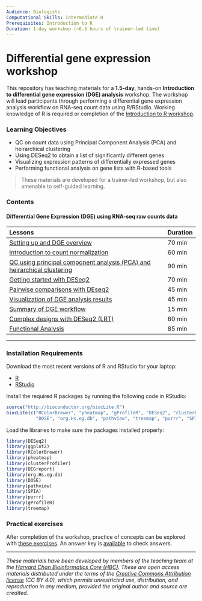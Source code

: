 ```yaml
---
Audience: Biologists
Computational Skills: Intermediate R
Prerequisites: Introduction to R
Duration: 1-day workshop (~6.5 hours of trainer-led time)
---
```



# Differential gene expression workshop

This repository has teaching materials for a **1.5-day**, hands-on **Introduction to differential gene expression (DGE) analysis** workshop. The workshop will lead participants through performing a differential gene expression analysis workflow on RNA-seq count data using R/RStudio. Working knowledge of R is required or completion of the [Introduction to R workshop](https://github.com/hbctraining/Intro-to-R).

### Learning Objectives

- QC on count data using Principal Component Analysis (PCA) and heirarchical clustering
- Using DESeq2 to obtain a list of significantly different genes
- Visualizing expression patterns of differentially expressed genes
- Performing functional analysis on gene lists with R-based tools

> These materials are developed for a trainer-led workshop, but also amenable to self-guided learning.

### Contents

#### Differential Gene Expression (DGE) using RNA-seq raw counts data

| Lessons            | Duration |
|:------------------------|:----------|
|[Setting up and DGE overview](lessons/01_DGE_setup_and_overview.md) | 70 min |
|[Introduction to count normalization](lessons/02_DGE_count_normalization.md) | 60 min |
|[QC using principal component analysis (PCA) and heirarchical clustering](lessons/03_DGE_QC_analysis.md) | 90 min |
|[Getting started with DESeq2](lessons/04_DGE_DESeq2_analysis.md) | 70 min |
|[Pairwise comparisons with DEseq2](lessons/05_DGE_DESeq2_analysis2.md) | 45 min |
|[Visualization of DGE analysis results](lessons/06_DGE_visualizing_results.md) | 45 min |
|[Summary of DGE workflow](lessons/07_DGE_summarizing_workflow.md) | 15 min |
|[Complex designs with DESeq2 (LRT)](lessons/08_DGE_LRT.md) | 60 min |
|[Functional Analysis](lessons/09_functional_analysis.md) | 85 min |

***

### Installation Requirements

Download the most recent versions of R and RStudio for your laptop:

 - [R](http://lib.stat.cmu.edu/R/CRAN/) 
 - [RStudio](https://www.rstudio.com/products/rstudio/download/#download)
 
Install the required R packages by running the following code in RStudio:

```r
source("http://bioconductor.org/biocLite.R") 
biocLite(c("RColorBrewer", "pheatmap", "gProfileR", "DESeq2", "clusterProfiler", 
           "DOSE", "org.Hs.eg.db", "pathview", "treemap", "purrr", "SPIA", "DEGreport"))
```

Load the libraries to make sure the packages installed properly:

```r
library(DESeq2)
library(ggplot2)
library(RColorBrewer)
library(pheatmap)
library(clusterProfiler)
library(DEGreport)
library(org.Hs.eg.db)
library(DOSE)
library(pathview)
library(SPIA)
library(purrr)
library(gProfileR)
library(treemap)
```

### Practical exercises
After completion of the workshop, practice of concepts can be explored with [these exercises](https://github.com/hbctraining/DGE_workshop/blob/master/exercises/DGE_analysis_exercises.md). An answer key is [available](https://github.com/hbctraining/DGE_workshop/blob/master/exercises/DGE_analysis_exercises%20answer_key.md) to check answers.



****

*These materials have been developed by members of the teaching team at the [Harvard Chan Bioinformatics Core (HBC)](http://bioinformatics.sph.harvard.edu/). These are open access materials distributed under the terms of the [Creative Commons Attribution license](https://creativecommons.org/licenses/by/4.0/) (CC BY 4.0), which permits unrestricted use, distribution, and reproduction in any medium, provided the original author and source are credited.*
